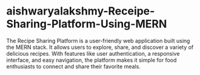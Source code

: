 # aishwaryalakshmy-Receipe-Sharing-Platform-Using-MERN
The Recipe Sharing Platform is a user-friendly web application built using the MERN stack. It allows users to explore, share, and discover a variety of delicious recipes. With features like user authentication, a responsive interface, and easy navigation, the platform makes it simple for food enthusiasts to connect and share their favorite meals.
